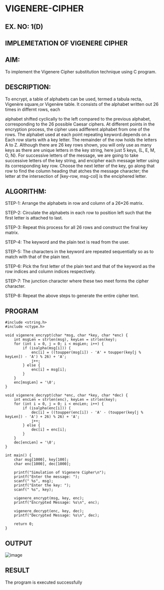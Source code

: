 # VIGENERE-CIPHER
## EX. NO: 1(D)
 

## IMPLEMETATION OF VIGENERE CIPHER
 

## AIM:

To implement the Vigenere Cipher substitution technique using C program.

## DESCRIPTION:

To encrypt, a table of alphabets can be used, termed a tabula recta, Vigenère square,or Vigenère table. It consists of the alphabet written out 26 times in differnt rows, each
 
alphabet shifted cyclically to the left compared to the previous alphabet, corresponding to the 26 possible Caesar ciphers. At different points in the encryption process, the cipher uses adifferent alphabet from one of the rows. The alphabet used at each point repeating keyword.depends on a Each row starts with a key letter. The remainder of the row holds the letters A to Z. Although there are 26 key rows shown, you will only use as many keys as there are unique letters in the key string, here just 5 keys, {L, E, M, O, N}. For successive letters of the message, we are going to take successive letters of the key string, and encipher each message letter using its corresponding key row. Choose the next letter of the key, go along that row to find the column heading that	atches the message character; the letter at the intersection of
[key-row, msg-col] is the enciphered letter.


## ALGORITHM:

STEP-1: Arrange the alphabets in row and column of a 26*26 matrix.

STEP-2: Circulate the alphabets in each row to position left such that the first letter is attached to last.

STEP-3: Repeat this process for all 26 rows and construct the final key matrix.

STEP-4: The keyword and the plain text is read from the user.

STEP-5: The characters in the keyword are repeated sequentially so as to match with that of the plain text.

STEP-6: Pick the first letter of the plain text and that of the keyword as the row indices and column indices respectively.

STEP-7: The junction character where these two meet forms the cipher character.

STEP-8: Repeat the above steps to generate the entire cipher text.


## PROGRAM
```#include <stdio.h>
#include <string.h>
#include <ctype.h>

void vigenere_encrypt(char *msg, char *key, char *enc) {
    int msgLen = strlen(msg), keyLen = strlen(key);
    for (int i = 0, j = 0; i < msgLen; i++) {
        if (isalpha(msg[i])) {
            enc[i] = ((toupper(msg[i]) - 'A' + toupper(key[j % keyLen]) - 'A') % 26) + 'A';
            j++;
        } else {
            enc[i] = msg[i];
        }
    }
    enc[msgLen] = '\0';
}

void vigenere_decrypt(char *enc, char *key, char *dec) {
    int encLen = strlen(enc), keyLen = strlen(key);
    for (int i = 0, j = 0; i < encLen; i++) {
        if (isalpha(enc[i])) {
            dec[i] = ((toupper(enc[i]) - 'A' - (toupper(key[j % keyLen]) - 'A') + 26) % 26) + 'A';
            j++;
        } else {
            dec[i] = enc[i];
        }
    }
    dec[encLen] = '\0';
}

int main() {
    char msg[1000], key[100];
    char enc[1000], dec[1000];
    
    printf("Simulation of Vigenere Cipher\n");
    printf("Enter the message: ");
    scanf(" %s", msg);
    printf("Enter the key: ");
    scanf(" %s", key);
    
    vigenere_encrypt(msg, key, enc);
    printf("Encrypted Message: %s\n", enc);
    
    vigenere_decrypt(enc, key, dec);
    printf("Decrypted Message: %s\n", dec);
    
    return 0;
}

```
## OUTPUT
![image](https://github.com/user-attachments/assets/9897c7ed-fc7a-458a-809a-ae757f2ddab7)

## RESULT
The program is executed successfully
